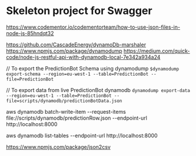 # Skeleton project for Swagger
https://www.codementor.io/codementorteam/how-to-use-json-files-in-node-js-85hndqt32

https://github.com/CascadeEnergy/dynamoDb-marshaler
https://www.npmjs.com/package/dynamodump
https://medium.com/quick-code/node-js-restful-api-with-dynamodb-local-7e342a934a24



// To export the PredictionBot Schema using dynamodump
`$dynamodump export-schema --region=eu-west-1 --table=PredictionBot --file=PredictionBot`

// To export data from live PredictionBot dynamodb
`dynamodump export-data --region=eu-west-1 --table=PredictionBot --file=scripts/dynamodb/predictionBotData.json`






aws dynamodb batch-write-item --request-items file://scripts/dynamodb/predictionRow.json --endpoint-url http://localhost:8000

aws dynamodb list-tables --endpoint-url http://localhost:8000


https://www.npmjs.com/package/json2csv
